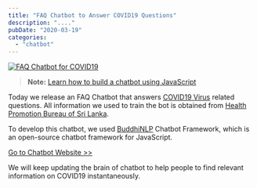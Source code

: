 ```yaml
---
title: "FAQ Chatbot to Answer COVID19 Questions"
description: "...."
pubDate: "2020-03-19"
categories: 
  - "chatbot"
---
```


[![FAQ Chatbot for COVID19](/images/200309-D-HN545-003.JPG)](https://1.bp.blogspot.com/-hzl4mG-FZ00/XnHXPwNxFzI/AAAAAAAAKuU/PBXeGf2hPncI6wOPuIX4WImwuol0UmlPgCPcBGAYYCw/s1600/200309-D-HN545-003.JPG)

> **Note:** [Learn how to build a chatbot using JavaScript](https://www.buddhilive.com/2021/01/how-to-build-a-chatbot-with-javascript-buddhinlp-documentation.html)

Today we release an FAQ Chatbot that answers [COVID19 Virus](https://en.wikipedia.org/wiki/Coronavirus_disease_2019) related questions. All information we used to train the bot is obtained from [Health Promotion Bureau of Sri Lanka](http://healthpromo.gov.lk/covid-19).

To develop this chatbot, we used [BuddhiNLP](https://www.buddhilive.com/2021/01/how-to-build-chatbot-with-javascript.html) Chatbot Framework, which is an open-source chatbot framework for JavaScript.

[Go to Chatbot Website >>](https://buddhilive-bottalk.glitch.me/)

We will keep updating the brain of chatbot to help people to find relevant information on COVID19 instantaneously.
